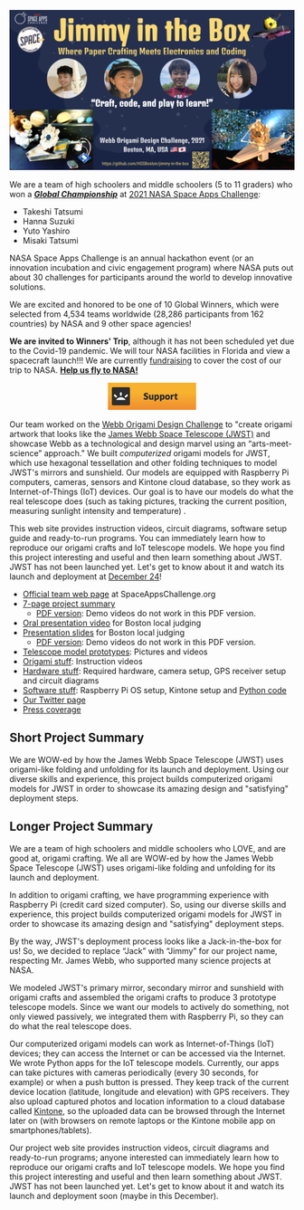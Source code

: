 <p align="center">
  <img src="images/project-logo.png" width="750" />
</p>

We are a team of high schoolers and middle schoolers (5 to 11 graders) who won a ***[Global Championship](https://www.spaceappschallenge.org/blog/meet-the-2021-global-winners/)*** at [2021 NASA Space Apps Challenge](https://2021.spaceappschallenge.org):

<!-- https://2021.spaceappschallenge.org/awards/ -->

- Takeshi Tatsumi
- Hanna Suzuki
- Yuto Yashiro
- Misaki Tatsumi

NASA Space Apps Challenge is an annual hackathon event (or an innovation incubation and civic engagement program) where NASA puts out about 30 challenges for participants around the world to develop innovative solutions.

We are excited and honored to be one of 10 Global Winners, which were selected from 4,534 teams worldwide (28,286 participants from 162 countries) by NASA and 9 other space agencies!

<!-- at the [Boston division](http://www.binnovative.org/2021/09/27/isac2021_open/) of NASA Space Apps and won the **1st place** there! The challenge was -->
<!-- Our project was nominated to global judging and selected as a [***global finalist***](https://2021.spaceappschallenge.org/awards/global-finalists)! -->

<!--- out of 365 global nominees, which were chosen from 4,534 teams worldwide (28,286 participants from 162 countries in total--->

**We are invited to Winners' Trip**, although it has not been scheduled yet due to the Covid-19 pandemic. We will tour NASA facilities in Florida and view a spacecraft launch!!! We are currently [fundraising](https://www.gofundme.com/f/jimmy-in-the-box) to cover the cost of our trip to NASA. **<ins>Help us fly to NASA!</ins>**

<p align="center">
  <a href="https://www.gofundme.com/f/jimmy-in-the-box"><img src="images/support.jpg" /></a>
</p>

Our team worked on the [Webb Origami Design Challenge](https://2021.spaceappschallenge.org/challenges/statements/webb-origami-design-challenge/) to "create origami artwork that looks like the [James Webb Space Telescope (JWST)](https://webbtelescope.org/) and showcase Webb as a technological and design marvel using an “arts-meet-science” approach." We built *computerized* origami models for JWST, which use hexagonal tessellation and other folding techniques to model JWST's mirrors and sunshield. Our models are equipped with Raspberry Pi computers, cameras, sensors and Kintone cloud database, so they work as Internet-of-Things (IoT) devices. Our goal is to have our models do what the real telescope does (such as taking pictures, tracking the current position, measuring sunlight intensity and temperature) .

This web site provides instruction videos, circuit diagrams, software setup guide and ready-to-run programs. You can immediately learn how to reproduce our origami crafts and IoT telescope models. We hope you find this project interesting and useful and then learn something about JWST. JWST has not been launched yet. Let's get to know about it and watch its launch and deployment at [December 24](https://jwst.nasa.gov/content/about/launch.html)!

- [Official team web page](https://2021.spaceappschallenge.org/challenges/statements/webb-origami-design-challenge/teams/jimmy-in-the-box/project) at SpaceAppsChallenge.org
- [7-page project summary](https://docs.google.com/presentation/d/1nmX0FUnBBMxpRaWH_cBceoy4Npa-MedKLuksTUixOqo/)
    - [PDF version](slides/project-summary-7pages.pdf): Demo videos do not work in this PDF version.
- [Oral presentation video](https://youtu.be/Yye_V41qpfM) for Boston local judging
- [Presentation slides](https://docs.google.com/presentation/d/12ucfhzGjBptPKP8IB2f-UOlHxiC5JVm7EAoEAlMQs-8/) for Boston local judging
    - [PDF version](slides/project-presentation.pdf): Demo videos do not work in this PDF version.
- [Telescope model prototypes](prototypes/): Pictures and videos
- [Origami stuff](origami/): Instruction videos
- [Hardware stuff](hardware/): Required hardware, camera setup, GPS receiver setup and circuit diagrams
- [Software stuff](software): Raspberry Pi OS setup, Kintone setup and [Python code](software/code/)
- [Our Twitter page](https://twitter.com/Jimmy_intheBox)
- [Press coverage](press/)

## Short Project Summary

We are WOW-ed by how the James Webb Space Telescope (JWST) uses origami-like folding and unfolding for its launch and deployment. Using our diverse skills and experience, this project builds computerized origami models for JWST in order to showcase its amazing design and "satisfying" deployment steps.

## Longer Project Summary

We are a team of high schoolers and middle schoolers who LOVE, and are good at, origami crafting. We all are WOW-ed by how the James Webb Space Telescope (JWST) uses origami-like folding and unfolding for its launch and deployment.

In addition to origami crafting, we have programming experience with Raspberry Pi (credit card sized computer). So, using our diverse skills and experience, this project builds computerized origami models for JWST in order to showcase its amazing design and "satisfying" deployment steps.

By the way, JWST's deployment process looks like a Jack-in-the-box for us! So, we decided to replace “Jack” with “Jimmy” for our project name, respecting Mr. James Webb, who supported many science projects at NASA.

We modeled JWST's primary mirror, secondary mirror and sunshield with origami crafts and assembled the origami crafts to produce 3 prototype telescope models. Since we want our models to actively do something, not only viewed passively, we integrated them with Raspberry Pi, so they can do what the real telescope does.

Our computerized origami models can work as Internet-of-Things (IoT) devices; they can access the Internet or can be accessed via the Internet. We wrote Python apps for the IoT telescope models. Currently, our apps can take pictures with cameras periodically (every 30 seconds, for example) or when a push button is pressed. They keep track of the current device location (latitude, longitude and elevation) with GPS receivers. They also upload captured photos and location information to a cloud database called [Kintone](https://developer.kintone.io/), so the uploaded data can be browsed through the Internet later on (with browsers on remote laptops or the Kintone mobile app on smartphones/tablets).

Our project web site provides instruction videos, circuit diagrams and ready-to-run programs; anyone interested can immediately learn how to reproduce our origami crafts and IoT telescope models. We hope you find this project interesting and useful and then learn something about JWST. JWST has not been launched yet. Let's get to know about it and watch its launch and deployment soon (maybe in this December).

